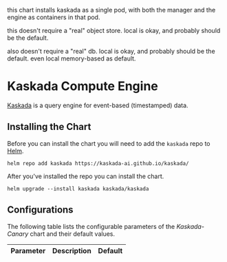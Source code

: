 this chart installs kaskada as a single pod, with both the manager and the engine as containers in that pod.

this doesn't require a "real" object store.  local is okay, and probably should be the default.

also doesn't require a "real" db.  local is okay, and probably should be the default.  even local memory-based as default.

# Kaskada Compute Engine

[Kaskada](https://github.com/kaskada-ai/kaskada/) is a query engine for event-based (timestamped) data.

## Installing the Chart

Before you can install the chart you will need to add the `kaskada` repo to [Helm](https://helm.sh/).

```shell
helm repo add kaskada https://kaskada-ai.github.io/kaskada/
```

After you've installed the repo you can install the chart.

```shell
helm upgrade --install kaskada kaskada/kaskada
```

## Configurations

The following table lists the configurable parameters of the _Kaskada-Canary_ chart and their default values.

| Parameter                          | Description                                                                                                                                                                                                                                                                                                           | Default                                     |
|------------------------------------|-----------------------------------------------------------------------------------------------------------------------------------------------------------------------------------------------------------------------------------------------------------------------------------------------------------------------|---------------------------------------------|

